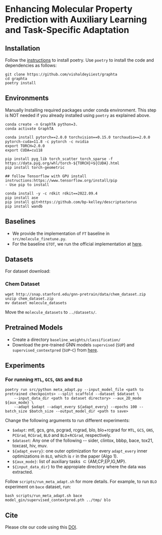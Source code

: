 
# Enhancing Molecular Property Prediction with Auxiliary Learning and Task-Specific Adaptation

## Installation
Follow the [instructions](https://python-poetry.org/docs/#installation) to install poetry. Use `poetry` to install the code and dependencies as follows:
```
git clone https://github.com/vishaldeyiiest/graphta
cd graphta
poetry install
```


## Environments

Manually Installing required packages under conda environment. This step is NOT needed if you already installed using `poetry` as explained above.

```
conda create -n GraphTA python=3.
conda activate GraphTA

conda install pytorch==2.0.0 torchvision==0.15.0 torchaudio==2.0.0 pytorch-cuda=11.8 -c pytorch -c nvidia
export TORCH=2.0.0
export CUDA=cu118  

pip install pyg_lib torch_scatter torch_sparse -f https://data.pyg.org/whl/torch-${TORCH}+${CUDA}.html
pip install torch-geometric

## follow Tensorflow with GPU install instructions:https://www.tensorflow.org/install/pip
- Use pip to install

conda install -y -c rdkit rdkit==2022.09.4
pip install ase
pip install git+https://github.com/bp-kelley/descriptastorus
pip install wandb
```


## Baselines

- We provide the implementation of $\mathtt{FT}$ baseline in `src/molecule_finetune.py`.
- For the baseline $\mathtt{GTOT}$, we run the official implementation at [here](https://github.com/youjibiying/GTOT-Tuning).

## Datasets

For dataset download:
### Chem Dataset

```
wget http://snap.stanford.edu/gnn-pretrain/data/chem_dataset.zip
unzip chem_dataset.zip
mv dataset molecule_datasets
```
Move the `molecule_datasets` to `../datasets/`.


## Pretrained Models
- Create a directory `baseline_weights/classification/`
- Download the pre-trained GNN models `supervised` ($\mathtt{SUP}$) and `supervised_contextpred` ($\mathtt{SUP\text{-}C}$) from [here](https://github.com/snap-stanford/pretrain-gnns).


## Experiments

### For running $\mathtt{MTL}$, $\mathtt{GCS}$, $\mathtt{GNS}$ and $\mathtt{BLO}$

```
poetry run src/python meta_adapt.py --input_model_file <path to pretrained checkpoints> --split scaffold --dataset $dataset \
    --input_data_dir <path to dataset directory> --aux_2D_mode ${aux_mode} \
    --adapt $adapt --adapt_every ${adapt_every} --epochs 100 --batch_size $batch_size --output_model_dir <path to save>
```
Change the following arguments to run different experiments:
- `$adapt`: mtl, gcs, gns, pcgrad, rcgrad, blo, blo+rcgrad for $\mathtt{MTL}$, $\mathtt{GCS}$, $\mathtt{GNS}$, $\mathtt{PCGrad}$, $\mathtt{RCGrad}$, $\mathtt{BLO}$ and $\mathtt{BLO\text{+}RCGrad}$, respectively.
- `$dataset`: Any one of the following -- sider, clintox, bbbp, bace, tox21, toxcast, hiv, muv.
- `${adapt_every}`: one outer optimization for every `adapt_every` inner optimizations in $\mathtt{BLO}$, which is `r` in the paper (Algo 1).
- `${aux_mode}`: list of auxiliary tasks $\subset \{\text{AM,CP,EP,IG,MP}\}$.
- `${input_data_dir}` to the appropiate directory where the data was extracted.

Follow `scripts/run_meta_adapt.sh` for more details.
For example, to run $\mathtt{BLO}$ experiment on `bace` dataset, run:

```
bash scripts/run_meta_adapt.sh bace model_gin/supervised_contextpred.pth ../tmp/ blo
```

## Cite
Please cite our code using this [DOI](https://doi.org/10.5281/zenodo.11894597).